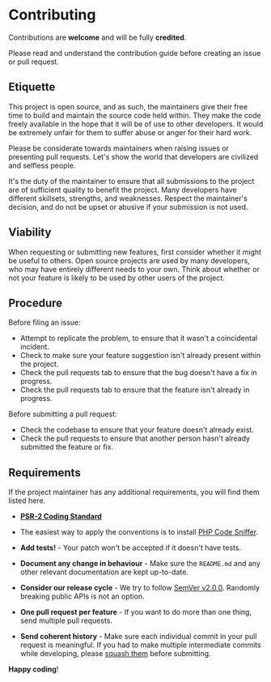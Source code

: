# Contributing

Contributions are **welcome** and will be fully **credited**.

Please read and understand the contribution guide before creating an issue or
pull request.

## Etiquette

This project is open source, and as such, the maintainers give their free time
to build and maintain the source code held within. They make the code freely
available in the hope that it will be of use to other developers. It would be
extremely unfair for them to suffer abuse or anger for their hard work.

Please be considerate towards maintainers when raising issues or presenting pull
requests. Let's show the world that developers are civilized and selfless
people.

It's the duty of the maintainer to ensure that all submissions to the project
are of sufficient quality to benefit the project. Many developers have different
skillsets, strengths, and weaknesses. Respect the maintainer's decision, and do
not be upset or abusive if your submission is not used.

## Viability

When requesting or submitting new features, first consider whether it might be
useful to others. Open source projects are used by many developers, who may have
entirely different needs to your own. Think about whether or not your feature is
likely to be used by other users of the project.

## Procedure

Before filing an issue:

- Attempt to replicate the problem, to ensure that it wasn't a coincidental
  incident.
- Check to make sure your feature suggestion isn't already present within the
  project.
- Check the pull requests tab to ensure that the bug doesn't have a fix in
  progress.
- Check the pull requests tab to ensure that the feature isn't already in
  progress.

Before submitting a pull request:

- Check the codebase to ensure that your feature doesn't already exist.
- Check the pull requests to ensure that another person hasn't already submitted
  the feature or fix.

## Requirements

If the project maintainer has any additional requirements, you will find them
listed here.

- **[PSR-2 Coding Standard](https://github.com/php-fig/fig-standards/blob/master/accepted/PSR-2-coding-style-guide.md)**
- The easiest way to apply the conventions is to
  install [PHP Code Sniffer](https://pear.php.net/package/PHP_CodeSniffer).

- **Add tests!** - Your patch won't be accepted if it doesn't have tests.

- **Document any change in behaviour** - Make sure the `README.md` and any other
  relevant documentation are kept up-to-date.

- **Consider our release cycle** - We try to
  follow [SemVer v2.0.0](https://semver.org/). Randomly breaking public APIs is
  not an option.

- **One pull request per feature** - If you want to do more than one thing, send
  multiple pull requests.

- **Send coherent history** - Make sure each individual commit in your pull
  request is meaningful. If you had to make multiple intermediate commits while
  developing,
  please [squash them](https://www.git-scm.com/book/en/v2/Git-Tools-Rewriting-History#Changing-Multiple-Commit-Messages)
  before submitting.

**Happy coding**!

